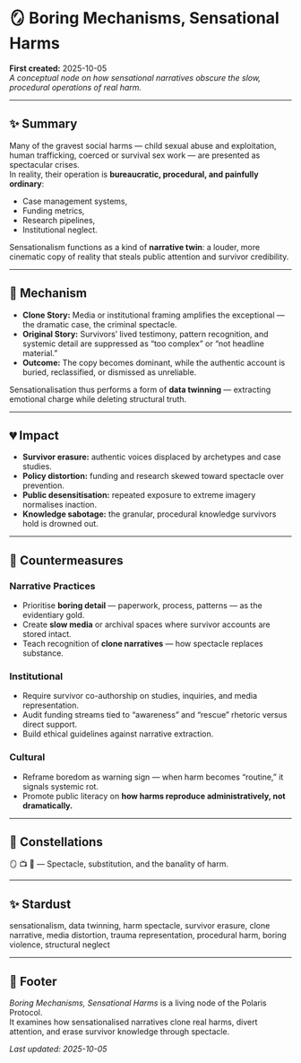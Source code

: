 # 🪞 Boring Mechanisms, Sensational Harms  
**First created:** 2025-10-05  
*A conceptual node on how sensational narratives obscure the slow, procedural operations of real harm.*  

---

## ✨ Summary  

Many of the gravest social harms — child sexual abuse and exploitation, human trafficking, coerced or survival sex work — are presented as spectacular crises.  
In reality, their operation is **bureaucratic, procedural, and painfully ordinary**:  
- Case management systems,  
- Funding metrics,  
- Research pipelines,  
- Institutional neglect.  

Sensationalism functions as a kind of **narrative twin**: a louder, more cinematic copy of reality that steals public attention and survivor credibility.  

---

## 🧠 Mechanism  

- **Clone Story:** Media or institutional framing amplifies the exceptional — the dramatic case, the criminal spectacle.  
- **Original Story:** Survivors’ lived testimony, pattern recognition, and systemic detail are suppressed as “too complex” or “not headline material.”  
- **Outcome:** The copy becomes dominant, while the authentic account is buried, reclassified, or dismissed as unreliable.  

Sensationalisation thus performs a form of **data twinning** — extracting emotional charge while deleting structural truth.  

---

## 💔 Impact  

- **Survivor erasure:** authentic voices displaced by archetypes and case studies.  
- **Policy distortion:** funding and research skewed toward spectacle over prevention.  
- **Public desensitisation:** repeated exposure to extreme imagery normalises inaction.  
- **Knowledge sabotage:** the granular, procedural knowledge survivors hold is drowned out.  

---

## 🧩 Countermeasures  

### Narrative Practices  
- Prioritise **boring detail** — paperwork, process, patterns — as the evidentiary gold.  
- Create **slow media** or archival spaces where survivor accounts are stored intact.  
- Teach recognition of **clone narratives** — how spectacle replaces substance.  

### Institutional  
- Require survivor co-authorship on studies, inquiries, and media representation.  
- Audit funding streams tied to “awareness” and “rescue” rhetoric versus direct support.  
- Build ethical guidelines against narrative extraction.  

### Cultural  
- Reframe boredom as warning sign — when harm becomes “routine,” it signals systemic rot.  
- Promote public literacy on **how harms reproduce administratively, not dramatically.**  

---

## 🌌 Constellations  

🪞 📺 💊 — Spectacle, substitution, and the banality of harm.  

---

## ✨ Stardust  

sensationalism, data twinning, harm spectacle, survivor erasure, clone narrative, media distortion, trauma representation, procedural harm, boring violence, structural neglect  

---

## 🏮 Footer  

*Boring Mechanisms, Sensational Harms* is a living node of the Polaris Protocol.  
It examines how sensationalised narratives clone real harms, divert attention, and erase survivor knowledge through spectacle.  

_Last updated: 2025-10-05_
